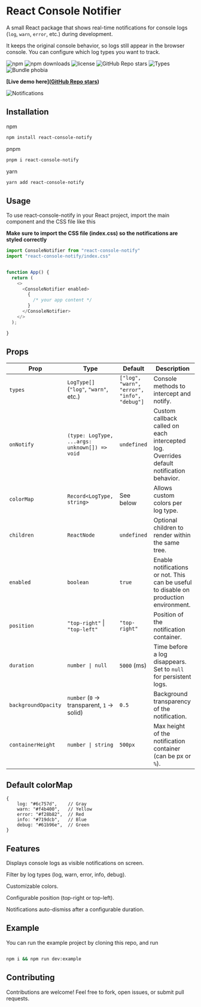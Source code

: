 # React Console Notifier

A small React package that shows real-time notifications for console logs (`log`, `warn`, `error`, etc.) during
development.

It keeps the original console behavior, so logs still appear in the browser console. You can configure which log types
you want to track.

![npm](https://img.shields.io/npm/v/react-console-notify)
![npm downloads](https://img.shields.io/npm/dt/react-console-notify)
![license](https://img.shields.io/npm/l/react-console-notify)
![GitHub Repo stars](https://img.shields.io/github/stars/Wexop/react-console-notify)
![Types](https://img.shields.io/badge/TypeScript-ready-blue.svg)
![Bundle phobia](https://img.shields.io/bundlephobia/minzip/react-console-notify)

**[Live demo here]([GitHub Repo stars](https://img.shields.io/github/stars/tonpseudo/react-console-notify))**

![Notifications](https://i.imgur.com/hktWMla.png)

## Installation

npm

```bash
npm install react-console-notify
```

pnpm

```bash
pnpm i react-console-notify
```

yarn

```bash
yarn add react-console-notify
```

## Usage

To use react-console-notify in your React project, import the main component and the CSS file like this

**Make sure to import the CSS file (index.css) so the notifications are styled correctly**

```typescript jsx
import ConsoleNotifier from "react-console-notify"
import "react-console-notify/index.css"


function App() {
  return (
    <>
      <ConsoleNotifier enabled>
        {
          /* your app content */
        }
      </ConsoleNotifier>
    </>
  );

}
```

## Props

| Prop                | Type                                          | Default                                     | Description                                                                              |
|---------------------|-----------------------------------------------|---------------------------------------------|------------------------------------------------------------------------------------------|
| `types`             | `LogType[]` (`"log"`, `"warn"`, etc.)         | `["log", "warn", "error", "info", "debug"]` | Console methods to intercept and notify.                                                 |
| `onNotify`          | `(type: LogType, ...args: unknown[]) => void` | `undefined`                                 | Custom callback called on each intercepted log. Overrides default notification behavior. |
| `colorMap`          | `Record<LogType, string>`                     | See below                                   | Allows custom colors per log type.                                                       |
| `children`          | `ReactNode`                                   | `undefined`                                 | Optional children to render within the same tree.                                        |
| `enabled`           | `boolean`                                     | `true`                                      | Enable notifications or not. This can be useful to disable on production environment.    |
| `position`          | `"top-right"` \| `"top-left"`                 | `"top-right"`                               | Position of the notification container.                                                  |
| `duration`          | `number \| null`                              | `5000` (ms)                                 | Time before a log disappears. Set to `null` for persistent logs.                         |
| `backgroundOpacity` | `number` (`0` → transparent, `1` → solid)     | `0.5`                                       | Background transparency of the notification.                                             |
| `containerHeight`   | `number \| string`                            | `500px`                                     | Max height of the notification container (can be px or `%`).                             |

## Default colorMap

```
{
    log: "#6c757d",    // Gray
    warn: "#f4b400",   // Yellow
    error: "#f28b82",  // Red
    info: "#719dcb",   // Blue
    debug: "#61b96e",  // Green
}
```

## Features

Displays console logs as visible notifications on screen.

Filter by log types (log, warn, error, info, debug).

Customizable colors.

Configurable position (top-right or top-left).

Notifications auto-dismiss after a configurable duration.

## Example

You can run the example project by cloning this repo, and run

```bash

npm i && npm run dev:example

```

## Contributing

Contributions are welcome! Feel free to fork, open issues, or submit pull requests.
